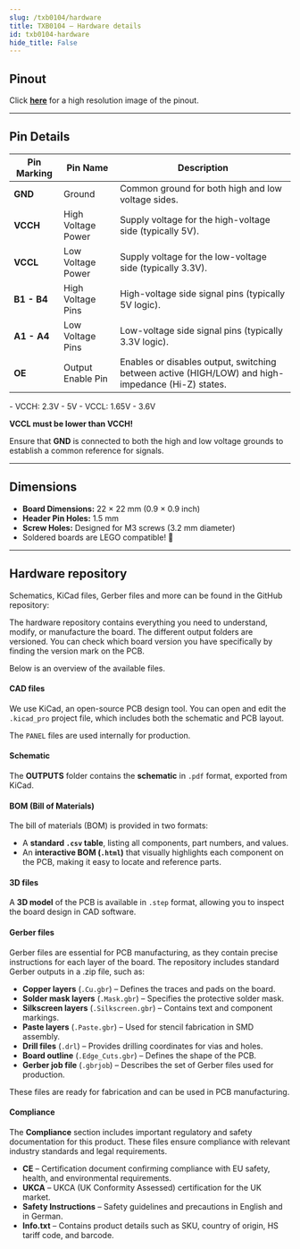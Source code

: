 ```yaml
---  
slug: /txb0104/hardware  
title: TXB0104 – Hardware details
id: txb0104-hardware  
hide_title: False  
---
```


## Pinout

<CenteredImage src="/img/txb0104/pinout.png" alt="Logic Level Converter pinout diagram" caption="Logic Level Converter TXB0104 pinout diagram"/>

Click [**here**](/img/txb0104/pinout.png) for a high resolution image of the pinout.

---

## Pin Details

| Pin Marking | Pin Name           | Description                                                                                       |
| ----------- | ------------------ | ------------------------------------------------------------------------------------------------- |
| **GND**     | Ground             | Common ground for both high and low voltage sides.                                                |
| **VCCH**    | High Voltage Power | Supply voltage for the high-voltage side (typically 5V).                                          |
| **VCCL**    | Low Voltage Power  | Supply voltage for the low-voltage side (typically 3.3V).                                         |
| **B1 - B4** | High Voltage Pins  | High-voltage side signal pins (typically 5V logic).                                               |
| **A1 - A4** | Low Voltage Pins   | Low-voltage side signal pins (typically 3.3V logic).                                              |
| **OE**      | Output Enable Pin  | Enables or disables output, switching between active (HIGH/LOW) and high-impedance (Hi-Z) states. |

<InfoBox>
- VCCH: 2.3V - 5V
- VCCL: 1.65V - 3.6V 
</InfoBox>

<WarningBox>**VCCL must be lower than VCCH!**</WarningBox>

<WarningBox>Ensure that **GND** is connected to both the high and low voltage grounds to establish a common reference for signals.</WarningBox>

---

## Dimensions

- **Board Dimensions:** 22 × 22 mm (0.9 × 0.9 inch)  
- **Header Pin Holes:** 1.5 mm  
- **Screw Holes:** Designed for M3 screws (3.2 mm diameter)  
- Soldered boards are LEGO compatible! 🧱 

---

## Hardware repository

Schematics, KiCad files, Gerber files and more can be found in the GitHub repository:

<QuickLink 
  title="Logic Level Converter TXB0104 board Hardware design" 
  description="GitHub hardware repository for this product"
  url="https://github.com/SolderedElectronics/Logic-level-converter-generic-TXB0104-breakout-hardware-design" 
/> 

The hardware repository contains everything you need to understand, modify, or manufacture the board. The different output folders are versioned. You can check which board version you have specifically by finding the version mark on the PCB.

Below is an overview of the available files.  

#### CAD files

We use KiCad, an open-source PCB design tool. You can open and edit the `.kicad_pro` project file, which includes both the schematic and PCB layout.  

The `PANEL` files are used internally for production.  

#### Schematic

The **OUTPUTS** folder contains the **schematic** in `.pdf` format, exported from KiCad.

#### BOM (Bill of Materials)

The bill of materials (BOM) is provided in two formats:  

- A **standard `.csv` table**, listing all components, part numbers, and values.  
- An **interactive BOM (`.html`)** that visually highlights each component on the PCB, making it easy to locate and reference parts.  

#### 3D files

A **3D model** of the PCB is available in `.step` format, allowing you to inspect the board design in CAD software.  

#### Gerber files 

Gerber files are essential for PCB manufacturing, as they contain precise instructions for each layer of the board. The repository includes standard Gerber outputs in a .zip file, such as:  

- **Copper layers** (`.Cu.gbr`) – Defines the traces and pads on the board.  
- **Solder mask layers** (`.Mask.gbr`) – Specifies the protective solder mask.  
- **Silkscreen layers** (`.Silkscreen.gbr`) – Contains text and component markings.  
- **Paste layers** (`.Paste.gbr`) – Used for stencil fabrication in SMD assembly.  
- **Drill files** (`.drl`) – Provides drilling coordinates for vias and holes.  
- **Board outline** (`.Edge_Cuts.gbr`) – Defines the shape of the PCB.  
- **Gerber job file** (`.gbrjob`) – Describes the set of Gerber files used for production.  

These files are ready for fabrication and can be used in PCB manufacturing.

#### Compliance

The **Compliance** section includes important regulatory and safety documentation for this product. These files ensure compliance with relevant industry standards and legal requirements.  

- **CE** – Certification document confirming compliance with EU safety, health, and environmental requirements.  
- **UKCA** – UKCA (UK Conformity Assessed) certification for the UK market.  
- **Safety Instructions** – Safety guidelines and precautions in English and in German.
- **Info.txt** – Contains product details such as SKU, country of origin, HS tariff code, and barcode.